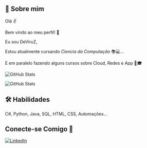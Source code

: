 

## 🚀 Sobre mim
Olá ✌️

Bem vindo ao meu perfil! 🥳

Eu sou DeViruZ,

Estou atualmente cursando *Ciencia da Computação* 📚💻...

E em paralelo fazendo alguns cursos sobre Cloud, Redes e App 🚀🎓


![GitHub Stats](https://github-readme-stats.vercel.app/api?username=Virus-Z&show_icons=true&theme=dark&include_all_commits=true&count_private=true)

![GitHub Stats](https://github-readme-stats.vercel.app/api/top-langs/?username=Virus-Z&layout=compact&langs_count=7&theme=dark)

## 🛠 Habilidades
C#, Python, Java, SQL, HTML, CSS, Automações...

## Conecte-se Comigo 🎈

[![LinkedIn](https://img.shields.io/badge/linkedin-0A66C2?style=for-the-badge&logo=linkedin&logoColor=white)](https://www.linkedin.com/in/winii/)
